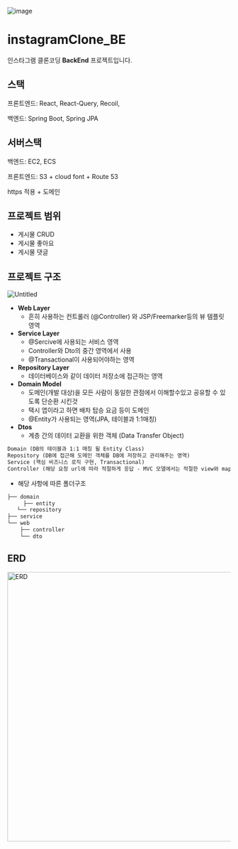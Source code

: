 ![image](https://github.com/instagramClone-v/instagram_BE/assets/107148237/63a86cbd-19a2-4fb2-8f59-78e2fe9aeae4)

# instagramClone_BE
인스타그램 클론코딩 **BackEnd** 프로젝트입니다.

## 스택

프론트엔드: React, React-Query, Recoil,

백엔드: Spring Boot, Spring JPA

## 서버스택

백엔드: EC2, ECS

프론트엔드: S3 + cloud font + Route 53

https 적용 + 도메인

## 프로젝트 범위
- 게시물 CRUD
- 게시물 좋아요
- 게시물 댓글

## 프로젝트 구조
![Untitled](https://github.com/instagramClone-v/instagram_BE/assets/107148237/7cf1b20e-2592-4c6a-8d43-8be2aad61bda)

- **Web Layer**
    - 흔히 사용하는 컨트롤러 (@Controller) 와 JSP/Freemarker등의 뷰 템플릿 영역
- **Service Layer**
    - @Sercive에 사용되는 서비스 영역
    - Controller와 Dto의 중간 영역에서 사용
    - @Transactional이 사용되어야하는 영역
- **Repository Layer**
    - 데이터베이스와 같이 데이터 저장소에 접근하는 영역
- **Domain Model**
    - 도메인(개발 대상)을 모든 사람이 동일한 관점에서 이해할수있고 공유할 수 있도록 단순환 시킨것
    - 택시 앱이라고 하면 배차 탑승 요금 등이 도메인
    - @Entity가 사용되는 영역(JPA, 테이블과 1:1매칭)
- **Dtos**
    - 계층 간의 데이터 교환을 위한 객체 (Data Transfer Object)

```markdown
Domain (DB의 테이블과 1:1 매칭 될 Entity Class)
Repository (DB에 접근해 도메인 객체를 DB에 저장하고 관리해주는 영역)
Service (핵심 비즈니스 로직 구현, Transactional)
Controller (해당 요청 url에 따라 적절하게 응답 - MVC 모델에서는 적절한 view와 mapping, RestController의 경우 적절한 ResponseEntity(DTO)를 body에 담아 Client에 반환, service의 메서드를 이용함)
```

- 해당 사항에 따른 폴더구조

```markdown
├── domain
	 ├── entity
   └── repository
├── service
└── web
    ├── controller
    └── dto
```

## ERD
<img width="607" alt="ERD" src="https://github.com/instagramClone-v/instagram_BE/assets/107148237/066c8ab3-2911-4b8c-96b9-8d998a7cce14">
